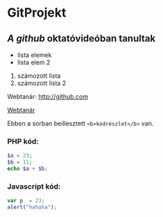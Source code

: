 # GitProjekt

*A github* oktatóvideóban tanultak
----------------------------------
- lista elemek
- lista elem 2

1. számozott lista
2. számozott lista 2

Webtanár: http://github.com
 
[Webtanár](http:github.com)

Ebben a sorban beillesztett `<b>kódrészlet</b>` van.

### PHP kód:
```php
$a = 23;
$b = 11;
echo $a + $b;
```

### Javascript kód:
```javascript
var p  = 23;
alert("hahaha");
```
